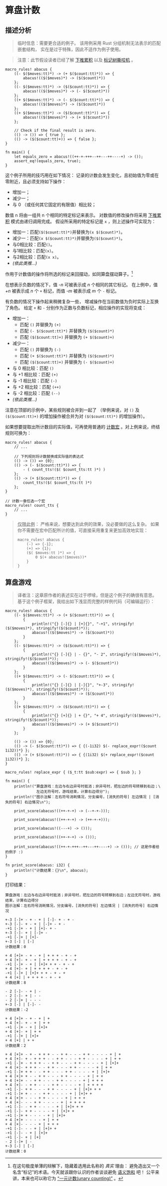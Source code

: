 # 算盘计数

## 描述分析

> 临时信息：需要更合适的例子。
该用例采用 Rust 分组机制无法表示的匹配嵌套结构，
实在是过于特殊，因此不适作为例子使用。

> 注意：此节假设读者已经了解 [下推累积](../patterns/push-down-acc.md) 
以及 [标记树撕咬机](../patterns/tt-muncher.md) 。

```rust,editable
macro_rules! abacus {
    ((- $($moves:tt)*) -> (+ $($count:tt)*)) => {
        abacus!(($($moves)*) -> ($($count)*))
    };
    ((- $($moves:tt)*) -> ($($count:tt)*)) => {
        abacus!(($($moves)*) -> (- $($count)*))
    };
    ((+ $($moves:tt)*) -> (- $($count:tt)*)) => {
        abacus!(($($moves)*) -> ($($count)*))
    };
    ((+ $($moves:tt)*) -> ($($count:tt)*)) => {
        abacus!(($($moves)*) -> (+ $($count)*))
    };

    // Check if the final result is zero.
    (() -> ()) => { true };
    (() -> ($($count:tt)+)) => { false };
}

fn main() {
    let equals_zero = abacus!((++-+-+++--++---++----+) -> ());
    assert_eq!(equals_zero, true);
}
```

这个例子所用的技巧用在如下情况：
记录的计数会发生变化，且初始值为零或在零附近，且必须支持如下操作：

* 增加一；
* 减少一；
* 与 0 （或任何其它固定的有限值）相比较；

数值 n 将由一组共 n 个相同的特定标记来表示。
对数值的修改操作将采用 [下推累积](../patterns/push-down-acc.md) 模式由递归调用完成。
假设所采用的特定标记是 `x` ，则上述操作可实现为：

* 增加一：匹配`($($count:tt)*)`并替换为`(x $($count)*)`。
* 减少一：匹配`(x $($count:tt)*)`并替换为`($($count)*)`。
* 与0相比较：匹配`()`。
* 与1相比较：匹配`(x)`。
* 与2相比较：匹配`(x x)`。
* *(依此类推...)*

作用于计数值的操作将所选的标记来回摆动，如同算盘摆动算子。[^abacus]


[^abacus]: 在这句极度单薄的辩解下，隐藏着选用此名称的 *真实* 理由：
避免造出又一个名含“标记”的术语。今天就该跟你认识的作者谈谈避免
[语义饱和](https://en.wikipedia.org/wiki/Semantic_satiation) 吧！
公平来讲，本来也可以称它为
[“一元计数(unary counting)”](https://en.wikipedia.org/wiki/Unary_numeral_system) 。

在想表示负数的情况下，值 *-n* 可被表示成 *n* 个相同的其它标记。
在上例中，值 *+n* 被表示成 *n* 个 `+` 标记，而值 *-m* 被表示成 *m* 个 `-` 标记。

有负数的情况下操作起来稍微复杂一些，
增减操作在当前数值为负时实际上互换了角色。
给定 `+` 和 `-` 分别作为正数与负数标记，相应操作的实现将变成：

* 增加一：
  * 匹配 `()` 并替换为 `(+)` 
  * 匹配 `(- $($count:tt)*)` 并替换为 `($($count)*)`
  * 匹配 `($($count:tt)+)` 并替换为 `(+ $($count)+)`
* 减少一：
  * 匹配 `()` 并替换为 `(-)`
  * 匹配 `(+ $($count:tt)*)` 并替换为 `($($count)*)`
  * 匹配 `($($count:tt)+)` 并替换为 `(- $($count)+)`
* 与 0 相比较：匹配 `()`
* 与 +1 相比较：匹配 `(+)`
* 与 -1 相比较：匹配 `(-)`
* 与 +2 相比较：匹配 `(++)`
* 与 -2 相比较：匹配 `(--)`
* *(依此类推...)*

注意在顶部的示例中，某些规则被合并到一起了
（举例来说，对 `()` 及 `($($count:tt)+)` 的增加操作被合并为对
`($($count:tt)*)` 的增加操作）。

如果想要提取出所计数目的实际值，可再使用普通的 
[计数宏](../building-blocks/counting.md) 。对上例来说，终结规则可换为：

```rust,ignore
macro_rules! abacus {
    // ...

    // 下列规则将计数替换成实际值的表达式
    (() -> ()) => {0};
    (() -> (- $($count:tt)*)) => {
        - ( count_tts!($( $count_tts:tt )*) )
    };
    (() -> (+ $($count:tt)*)) => {
        count_tts!($( $count_tts:tt )*)
    };
}

// 计数一章任选一个宏
macro_rules! count_tts {
    // ...
}
```

> <abbr title="Just for this example">仅限此例</abbr>：
严格来说，想要达到此例的效果，没必要做的这么复杂。
如果你不需要在宏中匹配所计的值，可直接采用重复来更加高效地实现：
>
> ```RUST,ignore
> macro_rules! abacus {
>     (-) => {-1};
>     (+) => {1};
>     ($( $moves:tt )*) => {
>         0 $(+ abacus!($moves))*
>     }
> }
> ```


## 算盘游戏

> 译者注：这章原作者的表述实在过于啰嗦，但是这个例子的确很有意思。
基于这个例子框架，我给出如下浅显而完整的样例代码（可编辑运行）：
```rust,editable
macro_rules! abacus {
    ((- $($moves:tt)*) -> (+ $($count:tt)*)) => {
        {
            println!("{} [-]{} | [+]{}", "-+1", stringify!($($moves)*), stringify!($($count)*));
            abacus!(($($moves)*) -> ($($count)*))
        }
    };
    ((- $($moves:tt)*) -> ($($count:tt)*)) => {
        {
            println!("{} [-]{} | - {}", "- 2", stringify!($($moves)*), stringify!($($count)*));
            abacus!(($($moves)*) -> (- $($count)*))
        }
    };
    ((+ $($moves:tt)*) -> (- $($count:tt)*)) => {
        {
            println!("{} [-]{} | [-]{}", "+-3", stringify!($($moves)*), stringify!($($count)*));
            abacus!(($($moves)*) -> ($($count)*))
        }
    };
    ((+ $($moves:tt)*) -> ($($count:tt)*)) => {
        {
            println!("{} [+]{} | + {}", "+ 4", stringify!($($moves)*), stringify!($($count)*));
            abacus!(($($moves)*) -> (+ $($count)*))
        }
    };

    (() -> ()) => {0};
    (() -> (- $($count:tt)*)) => { {(-1i32) $(- replace_expr!($count 1i32))*} };
    (() -> (+ $($count:tt)*)) => { {(1i32) $(+ replace_expr!($count 1i32))*} };
}

macro_rules! replace_expr { ($_t:tt $sub:expr) => { $sub }; }

fn main() {
    println!("算盘游戏：左边与右边异号时抵消；非异号时，把左边的符号转移到右边；\
              左边无符号时，游戏结束，计算右边得分");
    println!("图示注解：左右符号消耗情况，分支编号，[消失的符号] 左边情况 | [消失的符号] 右边情况\n");

    print_score(abacus!((++-+-+) -> (--+-+-)));

    print_score(abacus!((++-+-+) -> (++-+-+)));

    print_score(abacus!((---+) -> ()));

    print_score(abacus!((++-+-+) -> ()));

    print_score(abacus!((++-+-+++--++---++----+) -> ())); // 这是作者给的例子 :)
}

fn print_score(abacus: i32) {
    println!("计数结果：{}\n", abacus);
}
```

打印结果：
```text
算盘游戏：左边与右边异号时抵消；非异号时，把左边的符号转移到右边；左边无符号时，游戏结束，计算右边得分
图示注解：左右符号消耗情况，分支编号，[消失的符号] 左边情况 | [消失的符号] 右边情况

+-3 [-]+ - + - + | [-]- + - + -
+-3 [-]- + - + | [-]+ - + -
-+1 [-]+ - + | [+]- + -
+-3 [-]- + | [-]+ -
-+1 [-]+ | [+]-
+-3 [-] | [-]
计数结果：0

+ 4 [+]+ - + - + | + + + - + - +
+ 4 [+]- + - + | + + + + - + - +
-+1 [-]+ - + | [+]+ + + - + - +
+ 4 [+]- + | + + + + - + - +
-+1 [-]+ | [+]+ + + - + - +
+ 4 [+] | + + + + - + - +
计数结果：8

- 2 [-]- - + | - 
- 2 [-]- + | - -
- 2 [-]+ | - - -
+-3 [-] | [-]- -
计数结果：-2

+ 4 [+]+ - + - + | + 
+ 4 [+]- + - + | + +
-+1 [-]+ - + | [+]+
+ 4 [+]- + | + +
-+1 [-]+ | [+]+
+ 4 [+] | + +
计数结果：2

+ 4 [+]+ - + - + + + - - + + - - - + + - - - - + | + 
+ 4 [+]- + - + + + - - + + - - - + + - - - - + | + +
-+1 [-]+ - + + + - - + + - - - + + - - - - + | [+]+
+ 4 [+]- + + + - - + + - - - + + - - - - + | + +
-+1 [-]+ + + - - + + - - - + + - - - - + | [+]+
+ 4 [+]+ + - - + + - - - + + - - - - + | + +
+ 4 [+]+ - - + + - - - + + - - - - + | + + +
+ 4 [+]- - + + - - - + + - - - - + | + + + +
-+1 [-]- + + - - - + + - - - - + | [+]+ + +
-+1 [-]+ + - - - + + - - - - + | [+]+ +
+ 4 [+]+ - - - + + - - - - + | + + +
+ 4 [+]- - - + + - - - - + | + + + +
-+1 [-]- - + + - - - - + | [+]+ + +
-+1 [-]- + + - - - - + | [+]+ +
-+1 [-]+ + - - - - + | [+]+
+ 4 [+]+ - - - - + | + +
+ 4 [+]- - - - + | + + +
-+1 [-]- - - + | [+]+ +
-+1 [-]- - + | [+]+
-+1 [-]- + | [+]
- 2 [-]+ | - 
+-3 [-] | [-]
计数结果：0
```

